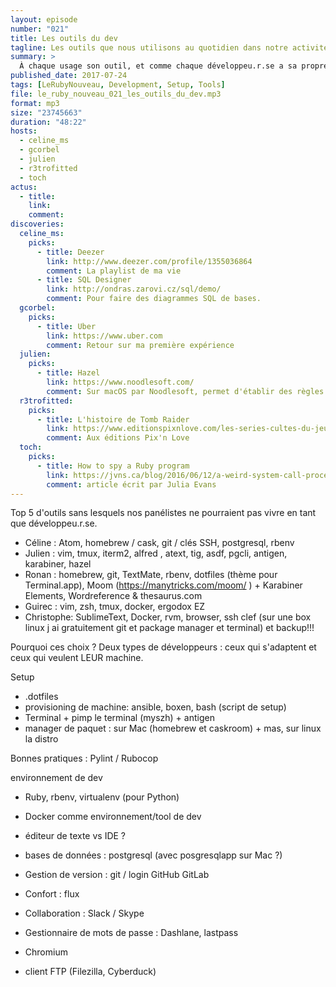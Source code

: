 ```yaml
---
layout: episode
number: "021"
title: Les outils du dev
tagline: Les outils que nous utilisons au quotidien dans notre activité.
summary: >
  À chaque usage son outil, et comme chaque développeu.r.se a sa propre façon de travailler, les outils diffèrent. Voici quelques choix fait par nos invité.es.
published_date: 2017-07-24
tags: [LeRubyNouveau, Development, Setup, Tools]
file: le_ruby_nouveau_021_les_outils_du_dev.mp3
format: mp3
size: "23745663"
duration: "48:22"
hosts:
  - celine_ms
  - gcorbel
  - julien
  - r3trofitted
  - toch
actus:
  - title:
    link:
    comment:
discoveries:
  celine_ms:
    picks:
      - title: Deezer
        link: http://www.deezer.com/profile/1355036864
        comment: La playlist de ma vie
      - title: SQL Designer
        link: http://ondras.zarovi.cz/sql/demo/
        comment: Pour faire des diagrammes SQL de bases.
  gcorbel:
    picks:
      - title: Uber
        link: https://www.uber.com
        comment: Retour sur ma première expérience
  julien:
    picks:
      - title: Hazel
        link: https://www.noodlesoft.com/
        comment: Sur macOS par Noodlesoft, permet d'établir des règles de gestion sur les dossiers
  r3trofitted:
    picks:
      - title: L'histoire de Tomb Raider
        link: https://www.editionspixnlove.com/les-series-cultes-du-jeu-video/798-l-histoire-de-tomb-raider-atlantis-edition.html
        comment: Aux éditions Pix'n Love
  toch:
    picks:
      - title: How to spy a Ruby program
        link: https://jvns.ca/blog/2016/06/12/a-weird-system-call-process-vm-readv/
        comment: article écrit par Julia Evans
---
```


Top 5 d'outils sans lesquels nos panélistes ne pourraient pas vivre en tant que développeu.r.se.

- Céline : Atom, homebrew / cask, git / clés SSH, postgresql, rbenv
- Julien : vim, tmux, iterm2, alfred , atext, tig, asdf, pgcli, antigen, karabiner, hazel
- Ronan : homebrew, git, TextMate, rbenv, dotfiles (thème pour Terminal.app), Moom (https://manytricks.com/moom/ ) + Karabiner Elements, Wordreference & thesaurus.com
- Guirec : vim, zsh, tmux, docker, ergodox EZ
- Christophe: SublimeText, Docker, rvm, browser, ssh clef (sur une box linux j ai gratuitement git et package manager et terminal) et backup!!!

Pourquoi ces choix ? Deux types de développeurs : ceux qui s'adaptent et ceux qui veulent LEUR machine.

Setup

- .dotfiles
- provisioning de machine: ansible, boxen, bash (script de setup)
- Terminal + pimp le terminal (myszh) + antigen
- manager de paquet : sur Mac (homebrew et caskroom) + mas, sur linux la distro

Bonnes pratiques : Pylint / Rubocop

environnement de dev

- Ruby, rbenv, virtualenv (pour Python)
- Docker comme environnement/tool de dev
- éditeur de texte vs IDE ?
- bases de données : postgresql (avec posgresqlapp sur Mac ?)
- Gestion de version : git / login GitHub GitLab

- Confort : flux
- Collaboration : Slack / Skype
- Gestionnaire de mots de passe : Dashlane, lastpass
- Chromium
- client FTP (Filezilla, Cyberduck)
